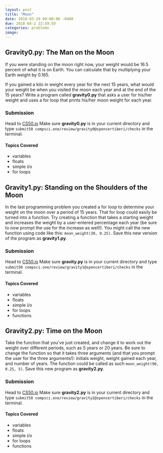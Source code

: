 ```yaml
---
layout: post
title: "Moon"
date: 2018-03-29 00:00:00 -0400
due: 2018-04-2 23:59:59
categories: problems
image:
---
```


## Gravity0.py: The Man on the Moon
If you were standing on the moon right now, your weight would be 16.5 percent of what it is on Earth. You can calculate that by multiplying your Earth weight by 0.165.

If you gained a kilo in weight every year for the next 15 years, what would your weight be when you visited the moon each year and at the end of the 15 years? Write a program called **gravity0.py** that asks a user for his/her weight and uses a for loop that prints his/her moon weight for each year.

### Submission
Head to [CS50.io](cs50.io) Make sure **gravity0.py** is in your current directory and type `submit50 compsci.one/review/gravity0@spencertiberi/checks` in the terminal.

#### Topics Covered
- variables
- floats
- simple i/o
- for loops

## Gravity1.py: Standing on the Shoulders of the Moon
In the last programming problem you created a for loop to determine your weight on the moon over a period of 15 years. That for loop could easily be turned into a function. Try creating a function that takes a starting weight and increases the weight by a user-entered percentage each year (be sure to now prompt the use for the increase as well!). You might call the new function using code like this: `moon_weight(30, 0.25)`. Save this new version of the program as **gravity1.py**.

### Submission
Head to [CS50.io](cs50.io) Make sure **gravity.py** is in your current directory and type `submit50 compsci.one/review/gravity1@spencertiberi/checks` in the terminal.

#### Topics Covered
- variables
- floats
- simple i/o
- for loops
- functions

## Gravity2.py: Time on the Moon
Take the function that you've just created, and change it to work out the weight over different periods, such as 5 years or 20 years. Be sure to change the function so that it takes three arguments (and that you prompt the user for the three arguments!): initials weight, weight gained each year, and number of years. The function could be called as such `moon_weight(90, 0.25, 5)`. Save this new program as **gravity2.py**.

### Submission
Head to [CS50.io](cs50.io) Make sure **gravity2.py** is in your current directory and type `submit50 compsci.one/review/gravity2@spencertiberi/checks` in the terminal.

#### Topics Covered
- variables
- floats
- simple i/o
- for loops
- functions

